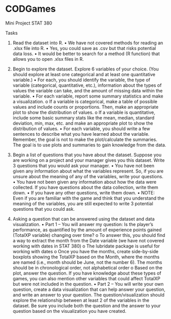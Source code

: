 # CODGames
Mini Project STAT 380

Tasks

1. Read the dataset into R.
•	We have not covered methods for reading an .xlsx file into R. 
•	Yes, you could save as .csv but that risks potential data loss. 
•	It would be better to search for a method (R function) that allows you to open .xlsx files in R.

2. Begin to explore the dataset. Explore 6 variables of your choice. (You should explore at least one categorical and at least one quantitative variable.)
•	For each, you should identify the variable, the type of variable (categorical, quantitative, etc.), information about the types of values the variable can take, and the amount of missing data within the variable. 
•	For each variable, report some summary statistics and make a visualization.
o	If a variable is categorical, make a table of possible values and include counts or proportions. Then, make an appropriate plot to show the distribution of values.
o	If a variable is quantitative, include some basic summary stats like the mean, median, standard deviation, min, max, etc. and make an appropriate plot to show the distribution of values.
•	For each variable, you should write a few sentences to describe what you have learned about the variable. Remember, the goal is not to make the plot/calculate the summaries. The goal is to use plots and summaries to gain knowledge from the data.

3. Begin a list of questions that you have about the dataset. Suppose you are working on a project and your manager gives you this dataset. Write 3 questions that you would ask your manager.
•	You have not been given any information about what the variables represent. So, if you are unsure about the meaning of any of the variables, write your questions.
•	You have not been given any information about how the data were collected. If you have questions about the data collection, write them down.
•	If you have any other questions, write them down.
•	NOTE: Even if you are familiar with the game and think that you understand the meaning of the variables, you are still expected to write 3 potential questions that you could ask.

4. Asking a question that can be answered using the dataset and data visualization.
•	Part 1 – You will answer my question: Is the player’s performance, as quantified by the amount of experience points gained (TotalXP variable) changing over time?
o	To answer this, you should find a way to extract the month from the Date variable (we have not covered working with dates in STAT 380)
o	The lubridate package is useful for working with dates
o	Once you have the months, create side-by-side boxplots showing the TotalXP based on the Month, where the months are named (i.e., month should be June, not the number 6). The months should be in chronological order, not alphabetical order
o	Based on the plot, answer the question. If you have knowledge about these types of games, you can also mention other variables that could affect TotalXP but were not included in the question.
•	Part 2 – You will write your own question, create a data visualization that can help answer your question, and write an answer to your question. The question/visualization should explore the relationship between at least 2 of the variables in the dataset. Be sure you include both the question and the answer to your question based on the visualization you have created.

